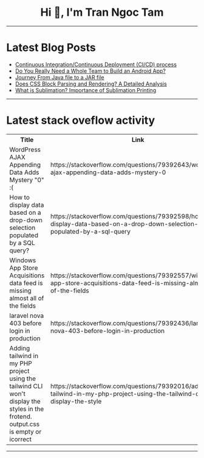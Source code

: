 <h1 align="center">Hi 👋, I'm Tran Ngoc Tam</h1>

---

# Latest Blog Posts 
<!-- BLOG-POST-LIST:START -->
- [Continuous Integration/Continuous Deployment &lpar;CI/CD&rpar; process](https://dev.to/mrcaption49/continuous-integrationcontinuous-deployment-cicd-process-2304)
- [Do You Really Need a Whole Team to Build an Android App?](https://dev.to/dhruvjoshi9/do-you-really-need-a-whole-team-to-build-an-android-app-4fm9)
- [Journey From Java file to a JAR file](https://dev.to/mrcaption49/journey-from-java-file-to-a-jar-file-6bn)
- [Does CSS Block Parsing and Rendering? A Detailed Analysis](https://dev.to/leapcell/does-css-block-parsing-and-rendering-a-detailed-analysis-1hhe)
- [What is Sublimation? Importance of Sublimation Printing](https://dev.to/182312/what-is-sublimation-importance-of-sublimation-printing-2anp)
<!-- BLOG-POST-LIST:END -->

---

# Latest stack oveflow activity
<table>
  <tr><th>Title</th><th>Link</th></tr>
  <!-- STACKOVERFLOW:START --><tr><td>WordPress AJAX Appending Data Adds Mystery &quot;0&quot; :&lpar;</td><td>https://stackoverflow.com/questions/79392643/wordpress-ajax-appending-data-adds-mystery-0</td></tr><tr><td>How to display data based on a drop-down selection populated by a SQL query?</td><td>https://stackoverflow.com/questions/79392598/how-to-display-data-based-on-a-drop-down-selection-populated-by-a-sql-query</td></tr><tr><td>Windows App Store Acquisitions data feed is missing almost all of the fields</td><td>https://stackoverflow.com/questions/79392557/windows-app-store-acquisitions-data-feed-is-missing-almost-all-of-the-fields</td></tr><tr><td>laravel nova 403 before login in production</td><td>https://stackoverflow.com/questions/79392436/laravel-nova-403-before-login-in-production</td></tr><tr><td>Adding tailwind in my PHP project using the tailwind CLI won&#39;t display the styles in the frotend. output.css is empty or icorrect</td><td>https://stackoverflow.com/questions/79392016/adding-tailwind-in-my-php-project-using-the-tailwind-cli-wont-display-the-style</td></tr><!-- STACKOVERFLOW:END -->
</table>

---


